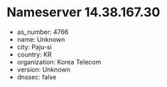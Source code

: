 # Nameserver 14.38.167.30

* as_number: 4766
* name: Unknown
* city: Paju-si
* country: KR
* organization: Korea Telecom
* version: Unknown
* dnssec: false
